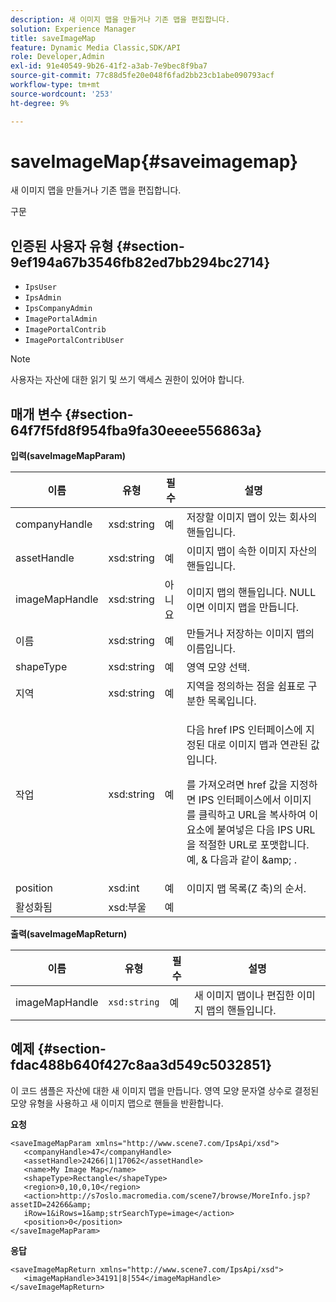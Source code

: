 ```yaml
---
description: 새 이미지 맵을 만들거나 기존 맵을 편집합니다.
solution: Experience Manager
title: saveImageMap
feature: Dynamic Media Classic,SDK/API
role: Developer,Admin
exl-id: 91e40549-9b26-41f2-a3ab-7e9bec8f9ba7
source-git-commit: 77c88d5fe20e048f6fad2bb23cb1abe090793acf
workflow-type: tm+mt
source-wordcount: '253'
ht-degree: 9%

---
```


# saveImageMap{#saveimagemap}

새 이미지 맵을 만들거나 기존 맵을 편집합니다.

구문

## 인증된 사용자 유형 {#section-9ef194a67b3546fb82ed7bb294bc2714}

* `IpsUser`
* `IpsAdmin`
* `IpsCompanyAdmin`
* `ImagePortalAdmin`
* `ImagePortalContrib`
* `ImagePortalContribUser`

>[!NOTE]
>
>사용자는 자산에 대한 읽기 및 쓰기 액세스 권한이 있어야 합니다.

## 매개 변수 {#section-64f7f5fd8f954fba9fa30eeee556863a}

**입력(saveImageMapParam)**

<table id="table_49649036F46941D2B1F28515674E533B"> 
 <thead> 
  <tr> 
   <th colname="col1" class="entry"> 이름 </th> 
   <th colname="col2" class="entry"> 유형 </th> 
   <th colname="col3" class="entry"> 필수 </th> 
   <th colname="col4" class="entry"> 설명 </th> 
  </tr> 
 </thead>
 <tbody> 
  <tr> 
   <td colname="col1"> <span class="codeph"> <span class="varname"> companyHandle </span> </span> </td> 
   <td colname="col2"> <span class="codeph"> xsd:string </span> </td> 
   <td colname="col3"> 예 </td> 
   <td colname="col4"> 저장할 이미지 맵이 있는 회사의 핸들입니다. </td> 
  </tr> 
  <tr> 
   <td colname="col1"> <span class="codeph"> <span class="varname"> assetHandle </span> </span> </td> 
   <td colname="col2"> <span class="codeph"> xsd:string </span> </td> 
   <td colname="col3"> 예 </td> 
   <td colname="col4"> 이미지 맵이 속한 이미지 자산의 핸들입니다. </td> 
  </tr> 
  <tr> 
   <td colname="col1"> <span class="codeph"> <span class="varname"> imageMapHandle </span> </span> </td> 
   <td colname="col2"> <span class="codeph"> xsd:string </span> </td> 
   <td colname="col3"> 아니요 </td> 
   <td colname="col4"> 이미지 맵의 핸들입니다. NULL이면 이미지 맵을 만듭니다. </td> 
  </tr> 
  <tr> 
   <td colname="col1"> <span class="codeph"> <span class="varname"> 이름 </span> </span> </td> 
   <td colname="col2"> <span class="codeph"> xsd:string </span> </td> 
   <td colname="col3"> 예 </td> 
   <td colname="col4"> 만들거나 저장하는 이미지 맵의 이름입니다. </td> 
  </tr> 
  <tr> 
   <td colname="col1"> <span class="codeph"> <span class="varname"> shapeType </span> </span> </td> 
   <td colname="col2"> <span class="codeph"> xsd:string </span> </td> 
   <td colname="col3"> 예 </td> 
   <td colname="col4"> 영역 모양 선택. </td> 
  </tr> 
  <tr> 
   <td colname="col1"> <span class="codeph"> <span class="varname"> 지역 </span> </span> </td> 
   <td colname="col2"> <span class="codeph"> xsd:string </span> </td> 
   <td colname="col3"> 예 </td> 
   <td colname="col4"> 지역을 정의하는 점을 쉼표로 구분한 목록입니다. </td> 
  </tr> 
  <tr> 
   <td colname="col1"> <span class="codeph"> <span class="varname"> 작업 </span> </span> </td> 
   <td colname="col2"> <span class="codeph"> xsd:string </span> </td> 
   <td colname="col3"> 예 </td> 
   <td colname="col4"> <p>다음 <span class="codeph"> href </span> IPS 인터페이스에 지정된 대로 이미지 맵과 연관된 값입니다. </p> <p>를 가져오려면 <span class="codeph"> href </span> 값을 지정하면 IPS 인터페이스에서 이미지를 클릭하고 URL을 복사하여 이 요소에 붙여넣은 다음 IPS URL을 적절한 URL로 포맷합니다. 예, <span class="codeph"> &amp; </span> 다음과 같이 <span class="codeph"> &amp;amp; </span>. </p> </td> 
  </tr> 
  <tr> 
   <td colname="col1"> <span class="codeph"> <span class="varname"> position </span> </span> </td> 
   <td colname="col2"> <span class="codeph"> xsd:int </span> </td> 
   <td colname="col3"> 예 </td> 
   <td colname="col4"> 이미지 맵 목록(Z 축)의 순서. </td> 
  </tr> 
  <tr> 
   <td colname="col1"> <span class="codeph"> <span class="varname"> 활성화됨 </span> </span> </td> 
   <td colname="col2"> <span class="codeph"> xsd:부울 </span> </td> 
   <td colname="col3"> 예 </td> 
   <td colname="col4"></td> 
  </tr> 
 </tbody> 
</table>

**출력(saveImageMapReturn)**

| 이름 | 유형 | 필수 | 설명 |
|---|---|---|---|
| imageMapHandle | `xsd:string` | 예 | 새 이미지 맵이나 편집한 이미지 맵의 핸들입니다. |

## 예제 {#section-fdac488b640f427c8aa3d549c5032851}

이 코드 샘플은 자산에 대한 새 이미지 맵을 만듭니다. 영역 모양 문자열 상수로 결정된 모양 유형을 사용하고 새 이미지 맵으로 핸들을 반환합니다.

**요청**

```
<saveImageMapParam xmlns="http://www.scene7.com/IpsApi/xsd"> 
   <companyHandle>47</companyHandle> 
   <assetHandle>24266|1|17062</assetHandle> 
   <name>My Image Map</name> 
   <shapeType>Rectangle</shapeType> 
   <region>0,10,0,10</region> 
   <action>http://s7oslo.macromedia.com/scene7/browse/MoreInfo.jsp?assetID=24266&amp; 
   iRow=1&iRows=1&amp;strSearchType=image</action> 
   <position>0</position> 
</saveImageMapParam>
```

**응답**

```
<saveImageMapReturn xmlns="http://www.scene7.com/IpsApi/xsd"> 
   <imageMapHandle>34191|8|554</imageMapHandle> 
</saveImageMapReturn>
```
